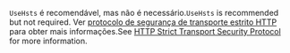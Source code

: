 <span data-ttu-id="9f0ed-101">`UseHsts` é recomendável, mas não é necessário.</span><span class="sxs-lookup"><span data-stu-id="9f0ed-101">`UseHsts` is recommended but not required.</span></span> <span data-ttu-id="9f0ed-102">Ver [protocolo de segurança de transporte estrito HTTP](xref:security/enforcing-ssl#http-strict-transport-security-protocol-hsts) para obter mais informações.</span><span class="sxs-lookup"><span data-stu-id="9f0ed-102">See [HTTP Strict Transport Security Protocol](xref:security/enforcing-ssl#http-strict-transport-security-protocol-hsts) for more information.</span></span>

